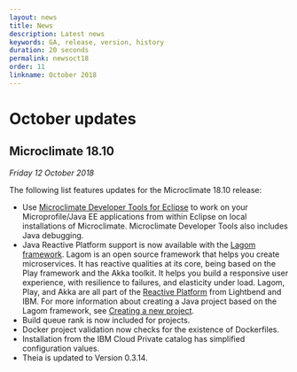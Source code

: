 ```yaml
---
layout: news
title: News
description: Latest news
keywords: GA, release, version, history
duration: 20 seconds
permalink: newsoct18
order: 11
linkname: October 2018
---
```


# October updates

## Microclimate 18.10

*Friday 12 October 2018*

The following list features updates for the Microclimate 18.10 release:
- Use [Microclimate Developer Tools for Eclipse](mdteclipseoverview) to work on your Microprofile/Java EE applications from within Eclipse on local installations of Microclimate. Microclimate Developer Tools also includes Java debugging.
- Java Reactive Platform support is now available with the [Lagom framework](https://www.lagomframework.com/). Lagom is an open source framework that helps you create microservices. It has reactive qualities at its core, being based on the Play framework and the Akka toolkit. It helps you build a responsive user experience, with resilience to failures, and elasticity under load. Lagom, Play, and Akka are all part of the [Reactive Platform](https://developer.ibm.com/technologies/reactive-systems/?cm_mmc=dw-_-cloud-_-lightbend-_-RS2018) from Lightbend and IBM. For more information about creating a Java project based on the Lagom framework, see [Creating a new project](creatingaproject).
- Build queue rank is now included for projects.
- Docker project validation now checks for the existence of Dockerfiles.
- Installation from the IBM Cloud Private catalog has simplified configuration values.
- Theia is updated to Version 0.3.14.
